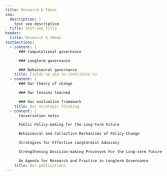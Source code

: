 ```yaml
---
title: Research & Ideas
seo:
  description: |
    test seo description
  title: test seo title
header:
  title: Research & Ideas
textSections:
  - content: |
      ### Computational governance

      ### Longterm governance

      ### Behavioural governance
    title: Fields we aim to contribute to
  - content: |
      ### Our theory of change

      ### Our lessons learned

      ### Our evaluation framework
    title: Our strategic thinking
  - content: |
      Conversation notes

      Public Policy-making for the Long-term Future

      Behavioural and Collective Mechanisms of Policy Change

      Strategies for Effective Longtermist Advocacy

      Strengthening Decision-making Processes For the Long-term Future

      An Agenda for Research and Practice in Longterm Governance
    title: Our publications
---
```

